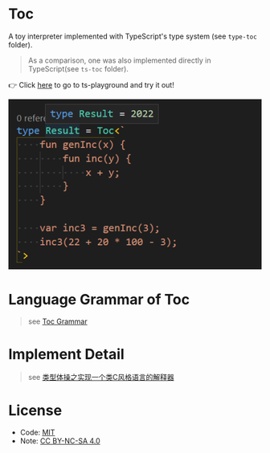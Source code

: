 # Toc
A toy interpreter implemented with TypeScript's type system (see `type-toc` folder).
> As a comparison, one was also implemented directly in TypeScript(see `ts-toc` folder).

👉 Click [here](https://tsplay.dev/wRB0Yw) to go to ts-playground and try it out!

![type-toc-example](./docs/imgs/type-toc-example.png)

# Language Grammar of Toc
> see [Toc Grammar](./docs/grammar.md)

# Implement Detail
> see [类型体操之实现一个类C风格语言的解释器](./docs/implement-detail.md)

# License
- Code: [MIT](https://opensource.org/licenses/MIT)
- Note: [CC BY-NC-SA 4.0](https://creativecommons.org/licenses/by-nc-sa/4.0/)